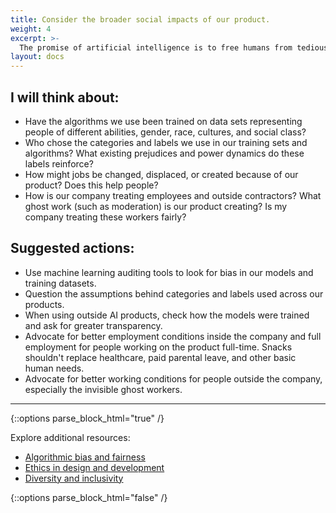 ```yaml
---
title: Consider the broader social impacts of our product.
weight: 4
excerpt: >-
  The promise of artificial intelligence is to free humans from tedious jobs, but it is also putting people out of jobs, reinforcing existing or introducing new biases in decision-making, and creating invisible, poorly paid ghost workers that we take for granted. I pledge to question the working conditions in which our product is made and maintained and pay attention to unintended side effects that affect people at large.
layout: docs
---
```


## I will think about:

- Have the algorithms we use been trained on data sets representing people of different abilities, gender, race, cultures, and social class?
- Who chose the categories and labels we use in our training sets and algorithms? What existing prejudices and power dynamics do these labels reinforce?
- How might jobs be changed, displaced, or created because of our product? Does this help people?
- How is our company treating employees and outside contractors? What ghost work (such as moderation) is our product creating? Is my company treating these workers fairly?

## Suggested actions:

- Use machine learning auditing tools to look for bias in our models and training datasets.
- Question the assumptions behind categories and labels used across our products.
- When using outside AI products, check how the models were trained and ask for greater transparency.
- Advocate for better employment conditions inside the company and full employment for people working on the product full-time. Snacks shouldn't replace healthcare, paid parental leave, and other basic human needs.
- Advocate for better working conditions for people outside the company, especially the invisible ghost workers.

***

{::options parse_block_html="true" /}
<div class="advice">
Explore additional resources:

  <ul id="docs-section-items" class="docs-section-items">         
    <li class="docs-section-item"><a href="/resources/algorithmic-bias/" class="docs-item-link">Algorithmic bias and fairness<span class="icon-angle-right" aria-hidden="true"></span></a></li>
    <li class="docs-section-item"><a href="/resources/ethics/" class="docs-item-link">Ethics in design and development<span class="icon-angle-right" aria-hidden="true"></span></a></li>     
    <li class="docs-section-item"><a href="/resources/diversity/" class="docs-item-link">Diversity and inclusivity<span class="icon-angle-right" aria-hidden="true"></span></a></li>
  </ul>
</div>
{::options parse_block_html="false" /}